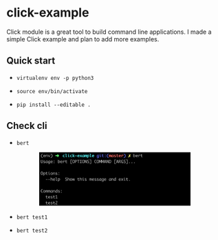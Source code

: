 # click-example
Click module is a great tool to build command line applications. I made a simple Click example and plan to add more examples.

## Quick start

- ```virtualenv env -p python3```

- ```source env/bin/activate```

- ```pip install --editable .```

## Check cli

- ```bert```

<p align="center">
<img src="https://github.com/Alro10/click-example/blob/master/bert_cli.png" alt="alt text" width="70%" height="60%">
</p>

- ```bert test1```

- ```bert test2```
